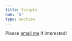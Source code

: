 ```yaml
---
title: Scripts
num: '5'
type: section
---
```

Please [email me](ryancreamer301@gmail.com) if interested!
